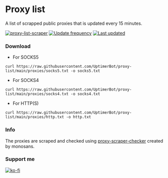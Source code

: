 # Proxy list

A list of scrapped public proxies that is updated every 15 minutes.

[![proxy-list-scraper](https://github.com/UptimerBot/proxy-list/actions/workflows/main.yml/badge.svg)](https://github.com/UptimerBot/proxy-list/actions/workflows/main.yml)
[![Update frequency](https://img.shields.io/badge/Update%20frequency-every%2030%20minutes-brightgreen)](#)    [![Last updated](https://img.shields.io/endpoint?url=https%3A%2F%2Fraw.githubusercontent.com%2FUptimerBot%2Fproxy-list%2Fmain%2Fbadge-date.json)](#)    

### Download

- For SOCKS5

```curl https://raw.githubusercontent.com/UptimerBot/proxy-list/main/proxies/socks5.txt -o socks5.txt```

- For SOCKS4

```curl https://raw.githubusercontent.com/UptimerBot/proxy-list/main/proxies/socks4.txt -o socks4.txt```

- For HTTP(S)

```curl https://raw.githubusercontent.com/UptimerBot/proxy-list/main/proxies/http.txt -o http.txt```

### Info
The proxies are scraped and checked using [proxy-scraper-checker](https://github.com/monosans/proxy-scraper-checker) created by monosans.


### Support me
[![ko-fi](https://ko-fi.com/img/githubbutton_sm.svg)](https://ko-fi.com/J3J72WPRC)
